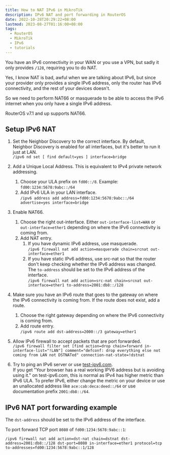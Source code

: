 ```yaml
---
title: How to NAT IPv6 in MikroTik
description: IPv6 NAT and port forwarding in RouterOS
date: 2022-10-28T20:29:22+08:00
lastmod: 2023-08-27T01:16:00+08:00
tags:
  - RouterOS
  - MikroTik
  - IPv6
  - tutorials
---
```

You have an IPv6 connectivity in your WAN or you use a VPN, but sadly it only provides `/128`, requiring you to do NAT.

Yes, I know NAT is bad, awful when we are talking about IPv6, but since your provider only provides a single IPv6 address, only the router has IPv6 connectivity, and the rest of your devices doesn't.

So we need to perform NAT66 or masquerade to be able to access the IPv6 internet when you only have a single IPv6 address.

RouterOS v7.1 and up supports NAT66.

## Setup IPv6 NAT

1. Set the Neighbor Discovery to the correct interface. By default, Neighbor Discovery is enabled for all interfaces, but it's better to run it just at LAN.\
`/ipv6 nd set [ find default=yes ] interface=bridge`

2. Add a Unique Local Address. This is equivalent to IPv4 private network addressing.
   1. Choose your ULA prefix on `fd00::/8`. Example: `fd00:1234:5678:9abc::/64`
   2. Add IPv6 ULA in your LAN interface.\
   `/ipv6 address add address=fd00:1234:5678:9abc::/64 advertise=yes interface=bridge`

3. Enable NAT66.
   1. Choose the right out-interface. Either `out-interface-list=WAN` or `out-interface=ether1` depending on where the IPv6 connectivity is coming from.
   2. Add NAT entry.
      1. If you have dynamic IPv6 address, use masquerade.\
      `/ipv6 firewall nat add action=masquerade chain=srcnat out-interface=ether1`
      2. If you have static IPv6 address, use src-nat so that the router don't keep checking whether the IPv6 address was changed. The `to-address` should be set to the IPv6 address of the interface.\
      `/ipv6 firewall nat add action=src-nat chain=srcnat out-interface=ether1 to-address=2001:db8::/128`

4. Make sure you have an IPv6 route that goes to the gateway on where the IPv6 connectivity is coming from. If the route does not exist, add a route.
   1. Choose the right gateway depending on where the IPv6 connectivity is coming from.
   2. Add route entry.\
   `/ipv6 route add dst-address=2000::/3 gateway=ether1`

5. Allow IPv6 firewall to accept packets that are port forwarded.\
`/ipv6 firewall filter set [find action=drop chain=forward in-interface-list="!LAN"] comment="defconf: drop everything else not coming from LAN not DSTNATed" connection-nat-state=!dstnat`

6. Try to ping an IPv6 server or use [test-ipv6.com](https://test-ipv6.com).\
If you get "Your browser has a real working IPV6 address but is avoiding using it." on test-ipv6.com, this is normal as IPv4 has higher metric than IPv6 ULA. To prefer IPv6, either change the metric on your device or use an unallocated address like `ace:cab:deca:deed::/64` or use documentation prefix `2001:db8::/64`.

## IPv6 NAT port forwarding example

The `dst-address` should be set to the IPv6 address of the interface.

To port forward TCP port `8080` of `fd00:1234:5678:9abc::1`:
```
/ipv6 firewall nat add action=dst-nat chain=dstnat dst-address=2001:db8::/128 dst-port=8080 in-interface=ether1 protocol=tcp to-addresses=fd00:1234:5678:9abc::1/128
```